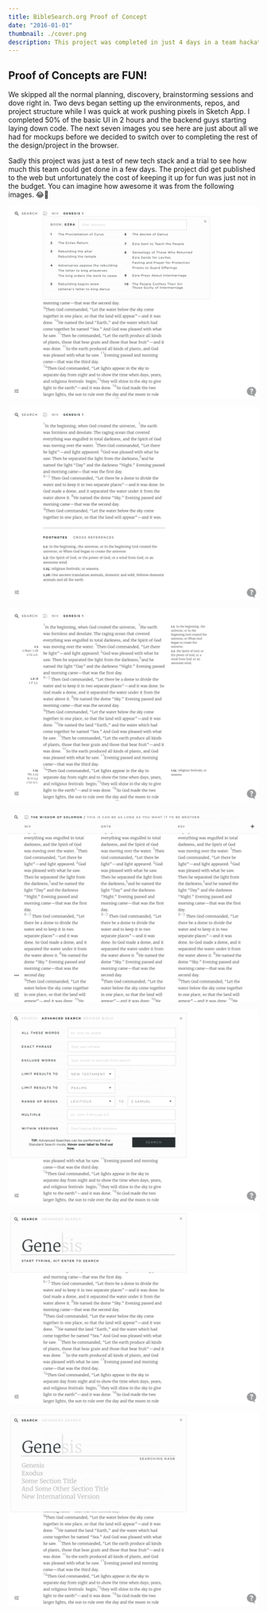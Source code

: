 ```yaml
---
title: BibleSearch.org Proof of Concept
date: "2016-01-01"
thumbnail: ./cover.png
description: This project was completed in just 4 days in a team hackathon in Austin Texas.
---
```


## Proof of Concepts are FUN!

We skipped all the normal planning, discovery, brainstorming sessions and dove right in. Two devs began setting up the environments, repos, and project structure while I was quick at work pushing pixels in Sketch App. I completed 50% of the basic UI in 2 hours and the backend guys starting laying down code. The next seven images you see here are just about all we had for mockups before we decided to switch over to completing the rest of the design/project in the browser.

Sadly this project was just a test of new tech stack and a trial to see how much this team could get done in a few days. The project did get published to the web but unfortunately the cost of keeping it up for fun was just not in the budget. You can imagine how awesome it was from the following images. 😂🤯

<div class="kg-card kg-image-card kg-width-full">

![BibleSearch Proof Of Concept](./bs-poc-1.png)

</div>

<div class="kg-card kg-image-card kg-width-full">

![BibleSearch Proof Of Concept](./bs-poc-2.png)

</div>

<div class="kg-card kg-image-card kg-width-full">

![BibleSearch Proof Of Concept](./bs-poc-3.png)

</div>

<div class="kg-card kg-image-card kg-width-full">

![BibleSearch Proof Of Concept](./bs-poc-4.png)

</div>

<div class="kg-card kg-image-card kg-width-full">

![BibleSearch Proof Of Concept](./bs-poc-5.png)

</div>

<div class="kg-card kg-image-card kg-width-full">

![BibleSearch Proof Of Concept](./bs-poc-6.png)

</div>

<div class="kg-card kg-image-card kg-width-full">

![BibleSearch Proof Of Concept](./bs-poc-7.png)

</div>

